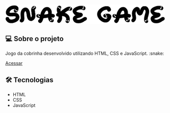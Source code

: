 <img src="img/github-title.png" width="500px">

<h2 class="sobre">💻 Sobre o projeto</h2>
Jogo da cobrinha desenvolvido utilizando HTML, CSS e JavaScript. :snake:    

[Acessar](https://deboradeotti.github.io/snake-game/)

<h2 class="tecnologias">🛠️ Tecnologias</h2>

- HTML
- CSS
- JavaScript
